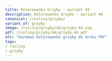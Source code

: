 ```yaml
---
title: Kolorowanka Grzyby - wariant 44
description: Kolorowanka Grzyby - wariant 44
canonical: /rosliny/grzyby/
variant_of: grzyby
image: /rosliny/grzyby/44/grzyby-44.svg
pdf: /rosliny/grzyby/44/grzyby-44.pdf
alt: "Darmowa kolorowanka grzyby do druku PDF"
tags:
- rosliny
- grzyby
---
```

